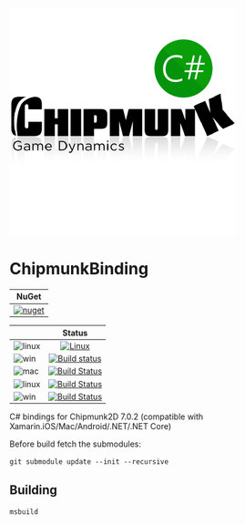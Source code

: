 [![Logo](https://raw.githubusercontent.com/codefoco/ChipmunkBinding/master/ChipmunkBinding.png)]()

ChipmunkBinding
===========


| NuGet |
| ------|
|[![nuget](https://badgen.net/nuget/v/ChipmunkBinding?icon=nuget)](https://www.nuget.org/packages/ChipmunkBinding)|

|  | Status | 
| :------ | :------: | 
|![linux](https://badgen.net/badge//Ubuntu%20Linux%20x64?icon=travis&color=orange)   | [![Linux](https://travis-ci.org/codefoco/ChipmunkBinding.svg?branch=master)](https://travis-ci.org/NLua/ChipmunkBinding) |
| ![win](https://badgen.net/badge//Windows?icon=windows&color=blue) | [![Build status](https://ci.appveyor.com/api/projects/status/jkqcy9m9k35jwolx?svg=true)](https://ci.appveyor.com/project/viniciusjarina/ChipmunkBinding)|
| ![mac](https://badgen.net/badge//macOS,iOS,tvOS?icon=apple&color=purple&list=1) | [![Build Status](https://dev.azure.com/NLua/NLua/_apis/build/status/NLua-ChipmunkBinding.Mac?branchName=master)](https://dev.azure.com/NLua/NLua/_build/latest?definitionId=2&branchName=master) |
|![linux](https://badgen.net/badge//Ubuntu%20Linux%20x64?icon=terminal&color=orange)  | [![Build Status](https://dev.azure.com/NLua/NLua/_apis/build/status/NLua-ChipmunkBinding.Linux?branchName=master)](https://dev.azure.com/NLua/NLua/_build/latest?definitionId=3&branchName=master) |
|![win](https://badgen.net/badge//Windows,.NET%20Core?icon=windows&list=1) | [![Build Status](https://dev.azure.com/NLua/NLua/_apis/build/status/NLua-ChipmunkBinding.Windows?branchName=master)](https://dev.azure.com/NLua/NLua/_build/latest?definitionId=4&branchName=master) |


C# bindings for Chipmunk2D 7.0.2 (compatible with Xamarin.iOS/Mac/Android/.NET/.NET Core) 

Before build fetch the submodules:

	git submodule update --init --recursive


Building
---------

	msbuild



